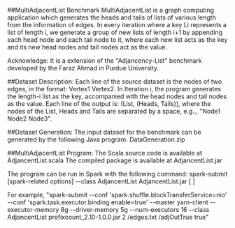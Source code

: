 ##MultiAdjacentList Benchmark 
MultiAdjacentList is a graph computing application which generates the heads and tails of lists of various length from the information of edges. In every iteration where a key Li represents a list of length i, we generate a group of new lists of length i+1 by appending each head node and each tail node to it, where each new list acts as the key and its new head nodes and tail nodes act as the value. 

Acknowledge: It is a extension of the "Adjancency-List" benchmark developed by the Faraz Ahmad in Purdue University. 

##Dataset Description:
Each line of the source dataset is the nodes of two edges, in the format: Vertex1 Vertex2. 
In Iteration i, the program generates the length-i list as the key, accompanied with the head nodes and tail nodes as the value. Each line of the output is: (List, (Heads, Tails)), where the nodes of the List, Heads and Tails are separated by a space, e.g.., "Node1 Node2 Node3".

##Dataset Generation: 
The input dataset for the benchmark can be generated by the following Java program. DataGeneration.zip

##MultiAdjacentList Program: 
The Scala source code is available at AdjancentList.scala 
The compiled package is available at AdjancentList.jar 

The program can be run in Spark with the following command: 
spark-submit [spark-related options] --class AdjancentList AdjancentList.jar <listMaxLength> <inputPath> <outputPath> <isPartitioned> [<numPartitions> <isHead>] 

For example, "spark-submit --conf 'spark.shuffle.blockTransferService=nio' --conf 'spark.task.executor.binding.enable=true' --master yarn-client --executor-memory 8g --driver-memory 5g --num-executors 16 --class AdjancentList prefixcount_2.10-1.0.0.jar 2 /edges.txt /adjOutTrue true"
